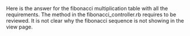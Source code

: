 Here is the answer for the fibonacci multiplication table with all the requirements. The method in the fibonacci_controller.rb requires to be reviewed.
It is not clear why the fibonacci sequence is not showing in the view page. 
